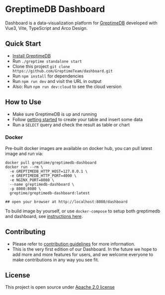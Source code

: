 # GreptimeDB Dashboard

Dashboard is a data-visualization platform for [GreptimeDB](https://github.com/greptimeteam/greptimedb) developed with Vue3, Vite, TypeScript and Arco Design.

## Quick Start

- [Install GreptimeDB](https://docs.greptime.com/installation/overview)
- Run `./greptime standalone start`
- Clone this project `git clone https://github.com/GreptimeTeam/dashboard.git`
- Run `npm install` for dependencies
- Run `npm run dev` and visit the URL in output
- Also: Run `npm run dev:cloud` to see the cloud version

## How to Use

- Make sure GreptimeDB is up and running
- Follow [getting started](https://docs.greptime.com/getting-started/overview) to create your table and insert some data
- Run a `SELECT` query and check the result as table or chart

### Docker

Pre-built docker images are available on docker hub, you can pull latest image
and run via:

```
docker pull greptime/greptimedb-dashboard
docker run --rm \
  -e GREPTIMEDB_HTTP_HOST=127.0.0.1 \
  -e GREPTIMEDB_HTTP_PORT=4000 \
  -e NGINX_PORT=8080 \
  --name greptimedb-dashboard \
  -p 8080:8080 \
  greptime/greptimedb-dashboard:latest

## open your browser at http://localhost:8080/dashboard
```

To build image by yourself, or use `docker-compose` to setup both greptimedb and
dashboard, see [instructions here](docker/README.md).

## Contributing

- Please refer to [contribution guidelines](https://github.com/GreptimeTeam/greptimedb/blob/75dcf2467b022d4378f904efe5aae5027298986e/CONTRIBUTING.md) for more information.
- This is the very first edition of our Dashboard. In the future we hope to add more and more features for users, and we welcome everyone to make contributions in any way you see fit.

## License

This project is open source under [Apache 2.0 license][1]

[1]: LICENSE
